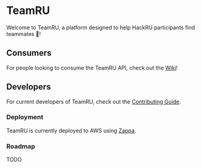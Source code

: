 # TeamRU
Welcome to TeamRU, a platform designed to help HackRU participants find teammates :handshake:!

## Consumers
For people looking to consume the TeamRU API, check out the [Wiki](https://github.com/HackRU/teamRU/wiki)!

## Developers
For current developers of TeamRU, check out the [Contributing Guide](CONTRIBUTING.md).

### Deployment
TeamRU is currently deployed to AWS using [Zappa](https://github.com/Miserlou/Zappa).

### Roadmap
TODO
